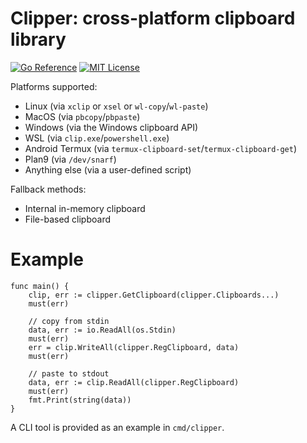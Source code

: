 # Clipper: cross-platform clipboard library

[![Go Reference](https://pkg.go.dev/badge/github.com/zyedidia/clipper.svg)](https://pkg.go.dev/github.com/zyedidia/clipper)
[![MIT License](https://img.shields.io/badge/license-MIT-blue.svg)](https://github.com/zyedidia/clipper/blob/master/LICENSE)

Platforms supported:

* Linux (via `xclip` or `xsel` or `wl-copy`/`wl-paste`)
* MacOS (via `pbcopy`/`pbpaste`)
* Windows (via the Windows clipboard API)
* WSL (via `clip.exe`/`powershell.exe`)
* Android Termux (via `termux-clipboard-set`/`termux-clipboard-get`)
* Plan9 (via `/dev/snarf`)
* Anything else (via a user-defined script)

Fallback methods:

* Internal in-memory clipboard
* File-based clipboard

# Example

```
func main() {
    clip, err := clipper.GetClipboard(clipper.Clipboards...)
    must(err)

    // copy from stdin
    data, err := io.ReadAll(os.Stdin)
    must(err)
    err = clip.WriteAll(clipper.RegClipboard, data)
    must(err)

    // paste to stdout
    data, err := clip.ReadAll(clipper.RegClipboard)
    must(err)
    fmt.Print(string(data))
}
```

A CLI tool is provided as an example in `cmd/clipper`.
